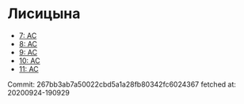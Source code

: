 # Лисицына
- [7: AC](7.md)
- [8: AC](8.md)
- [9: AC](9.md)
- [10: AC](10.md)
- [11: AC](11.md)

Commit: 267bb3ab7a50022cbd5a1a28fb80342fc6024367
 fetched at: 20200924-190929
